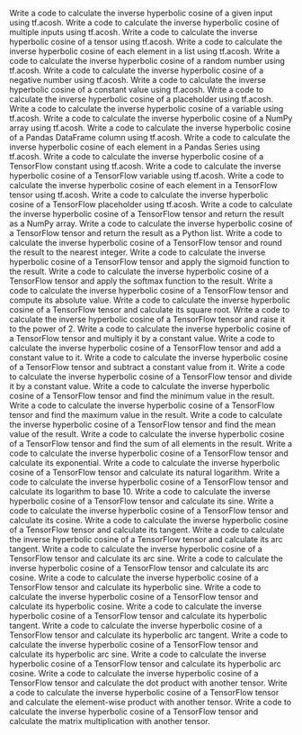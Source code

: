 Write a code to calculate the inverse hyperbolic cosine of a given input using tf.acosh.
Write a code to calculate the inverse hyperbolic cosine of multiple inputs using tf.acosh.
Write a code to calculate the inverse hyperbolic cosine of a tensor using tf.acosh.
Write a code to calculate the inverse hyperbolic cosine of each element in a list using tf.acosh.
Write a code to calculate the inverse hyperbolic cosine of a random number using tf.acosh.
Write a code to calculate the inverse hyperbolic cosine of a negative number using tf.acosh.
Write a code to calculate the inverse hyperbolic cosine of a constant value using tf.acosh.
Write a code to calculate the inverse hyperbolic cosine of a placeholder using tf.acosh.
Write a code to calculate the inverse hyperbolic cosine of a variable using tf.acosh.
Write a code to calculate the inverse hyperbolic cosine of a NumPy array using tf.acosh.
Write a code to calculate the inverse hyperbolic cosine of a Pandas DataFrame column using tf.acosh.
Write a code to calculate the inverse hyperbolic cosine of each element in a Pandas Series using tf.acosh.
Write a code to calculate the inverse hyperbolic cosine of a TensorFlow constant using tf.acosh.
Write a code to calculate the inverse hyperbolic cosine of a TensorFlow variable using tf.acosh.
Write a code to calculate the inverse hyperbolic cosine of each element in a TensorFlow tensor using tf.acosh.
Write a code to calculate the inverse hyperbolic cosine of a TensorFlow placeholder using tf.acosh.
Write a code to calculate the inverse hyperbolic cosine of a TensorFlow tensor and return the result as a NumPy array.
Write a code to calculate the inverse hyperbolic cosine of a TensorFlow tensor and return the result as a Python list.
Write a code to calculate the inverse hyperbolic cosine of a TensorFlow tensor and round the result to the nearest integer.
Write a code to calculate the inverse hyperbolic cosine of a TensorFlow tensor and apply the sigmoid function to the result.
Write a code to calculate the inverse hyperbolic cosine of a TensorFlow tensor and apply the softmax function to the result.
Write a code to calculate the inverse hyperbolic cosine of a TensorFlow tensor and compute its absolute value.
Write a code to calculate the inverse hyperbolic cosine of a TensorFlow tensor and calculate its square root.
Write a code to calculate the inverse hyperbolic cosine of a TensorFlow tensor and raise it to the power of 2.
Write a code to calculate the inverse hyperbolic cosine of a TensorFlow tensor and multiply it by a constant value.
Write a code to calculate the inverse hyperbolic cosine of a TensorFlow tensor and add a constant value to it.
Write a code to calculate the inverse hyperbolic cosine of a TensorFlow tensor and subtract a constant value from it.
Write a code to calculate the inverse hyperbolic cosine of a TensorFlow tensor and divide it by a constant value.
Write a code to calculate the inverse hyperbolic cosine of a TensorFlow tensor and find the minimum value in the result.
Write a code to calculate the inverse hyperbolic cosine of a TensorFlow tensor and find the maximum value in the result.
Write a code to calculate the inverse hyperbolic cosine of a TensorFlow tensor and find the mean value of the result.
Write a code to calculate the inverse hyperbolic cosine of a TensorFlow tensor and find the sum of all elements in the result.
Write a code to calculate the inverse hyperbolic cosine of a TensorFlow tensor and calculate its exponential.
Write a code to calculate the inverse hyperbolic cosine of a TensorFlow tensor and calculate its natural logarithm.
Write a code to calculate the inverse hyperbolic cosine of a TensorFlow tensor and calculate its logarithm to base 10.
Write a code to calculate the inverse hyperbolic cosine of a TensorFlow tensor and calculate its sine.
Write a code to calculate the inverse hyperbolic cosine of a TensorFlow tensor and calculate its cosine.
Write a code to calculate the inverse hyperbolic cosine of a TensorFlow tensor and calculate its tangent.
Write a code to calculate the inverse hyperbolic cosine of a TensorFlow tensor and calculate its arc tangent.
Write a code to calculate the inverse hyperbolic cosine of a TensorFlow tensor and calculate its arc sine.
Write a code to calculate the inverse hyperbolic cosine of a TensorFlow tensor and calculate its arc cosine.
Write a code to calculate the inverse hyperbolic cosine of a TensorFlow tensor and calculate its hyperbolic sine.
Write a code to calculate the inverse hyperbolic cosine of a TensorFlow tensor and calculate its hyperbolic cosine.
Write a code to calculate the inverse hyperbolic cosine of a TensorFlow tensor and calculate its hyperbolic tangent.
Write a code to calculate the inverse hyperbolic cosine of a TensorFlow tensor and calculate its hyperbolic arc tangent.
Write a code to calculate the inverse hyperbolic cosine of a TensorFlow tensor and calculate its hyperbolic arc sine.
Write a code to calculate the inverse hyperbolic cosine of a TensorFlow tensor and calculate its hyperbolic arc cosine.
Write a code to calculate the inverse hyperbolic cosine of a TensorFlow tensor and calculate the dot product with another tensor.
Write a code to calculate the inverse hyperbolic cosine of a TensorFlow tensor and calculate the element-wise product with another tensor.
Write a code to calculate the inverse hyperbolic cosine of a TensorFlow tensor and calculate the matrix multiplication with another tensor.